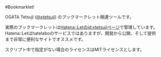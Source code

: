 #Bookmarklet!

OGATA Tetsuji \([@xtetsuji](https://twitter.com//xtetsuji)\) のブックマークレット関連ツールです。

実際のブックマークレットは[Hatena::Letのid:xtetsujiページ](http://let.hatelabo.jp/xtetsuji/)で管理しています。Hatena::Letはhatelaboのサービスではありますが、開発から公開、そして提供まで非常に便利なサイトでオススメです。

スクリプト中で指定がない場合のライセンスはMITライセンスとします。
